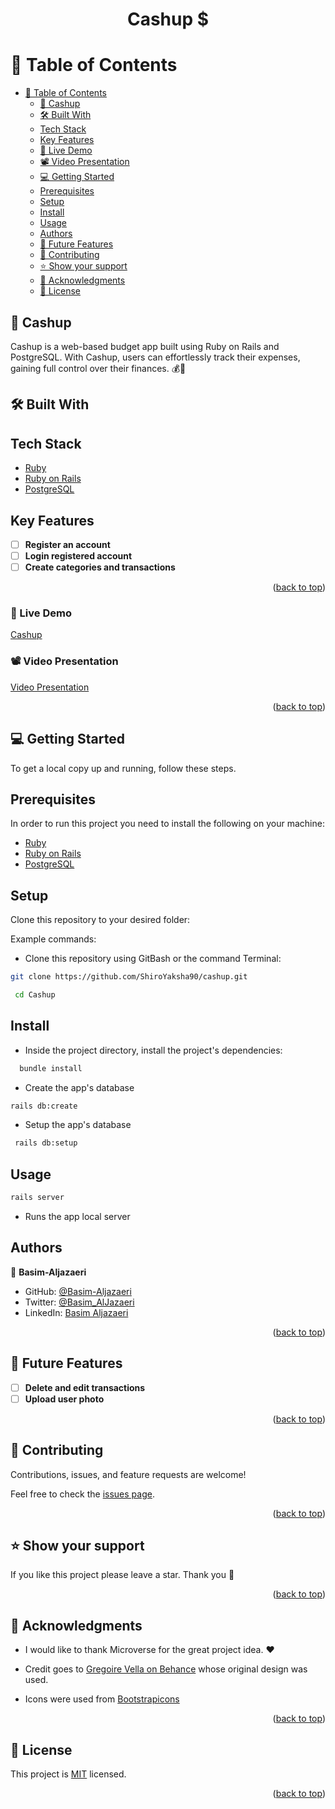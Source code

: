 <a name="readme-top"></a>

<h1 align='center'> Cashup $ </h1>

# 📗 Table of Contents

- [📗 Table of Contents](#-table-of-contents)
  - [📖 Cashup ](#about-project-)
  - [🛠 Built With ](#-built-with-)
  - [Tech Stack ](#tech-stack-)
  - [Key Features](#key-features)
  - [🚀 Live Demo](#live-demo)
  - [📽️ Video Presentation](#video)
  - [💻 Getting Started ](#-getting-started-)
  - [Prerequisites](#prerequisites)
  - [Setup](#setup)
  - [Install](#install)
  - [Usage](#usage)
  - [Authors ](#authors-)
  - [🔭 Future Features ](#-future-features-)
  - [🤝 Contributing ](#-contributing-)
  - [⭐️ Show your support ](#️-show-your-support-)
  - [🙏 Acknowledgments ](#-acknowledgments-)
  - [📝 License ](#-license-)

## 📖 Cashup<a name="about-project"></a>
Cashup is a web-based budget app built using Ruby on Rails and PostgreSQL. With Cashup, users can effortlessly track their expenses, gaining full control over their finances. 💰💼

## 🛠 Built With <a name="built-with"></a>

## Tech Stack <a name="tech-stack"></a>

- [Ruby](https://www.ruby-lang.org/en/)
- [Ruby on Rails](https://rubyonrails.org/)
- [PostgreSQL](https://www.postgresql.org/)

## Key Features

- [ ] **Register an account**
- [ ] **Login registered account**
- [ ] **Create categories and transactions**

<p align="right">(<a href="#readme-top">back to top</a>)</p>

### 🚀 Live Demo <a name="live-demo"></a>

<a href="https://cashup.onrender.com/" target="_blank">Cashup</a>
### 📽️ Video Presentation <a name="video"></a>

[Video Presentation ](https://www.loom.com/share/b5ba666c53154c899d321a68e45eceb2)

<p align="right">(<a href="#readme-top">back to top</a>)</p>

## 💻 Getting Started <a name="getting-started"></a>

To get a local copy up and running, follow these steps.

## Prerequisites

In order to run this project you need to install the following on your machine:
- [Ruby](https://www.ruby-lang.org/en/)
- [Ruby on Rails](https://rubyonrails.org/)
- [PostgreSQL](https://www.postgresql.org/)

## Setup

Clone this repository to your desired folder:

Example commands:

-  Clone this repository using GitBash or the command Terminal:

```sh
git clone https://github.com/ShiroYaksha90/cashup.git

 cd Cashup
```

## Install

- Inside the project directory, install the project's dependencies:

```sh
  bundle install 
```

- Create the app's database

```sh
rails db:create
```
   
- Setup the app's database
  
```sh
 rails db:setup
```
## Usage

```sh
rails server
```
- Runs the app local server


## Authors <a name="authors"></a>

👤 **Basim-Aljazaeri**

- GitHub: [@Basim-Aljazaeri](https://github.com/Shiroyaksha90)
- Twitter: [@Basim_AlJazaeri](https://twitter.com/Basim_AlJazaeri)
- LinkedIn: [Basim Aljazaeri](https://www.linkedin.com/in/basim-aljazaeri-603682201/)

<p align="right">(<a href="#readme-top">back to top</a>)</p>

## 🔭 Future Features <a name="future-features"></a>

- [ ] **Delete and edit transactions**
- [ ] **Upload user photo**

<p align="right">(<a href="#readme-top">back to top</a>)</p>

## 🤝 Contributing <a name="contributing"></a>

Contributions, issues, and feature requests are welcome!

Feel free to check the [issues page](https://github.com/ShiroYaksha90/cashup/issues).

<p align="right">(<a href="#readme-top">back to top</a>)</p>

## ⭐️ Show your support <a name="support"></a>

If you like this project please leave a star. Thank you 🙏

<p align="right">(<a href="#readme-top">back to top</a>)</p>

## 🙏 Acknowledgments <a name="acknowledgements"></a>

- I would like to thank Microverse for the great project idea. ❤️
 - Credit goes to [Gregoire Vella on Behance](https://www.behance.net/gregoirevella) whose original design was used.

-  Icons were used from [Bootstrapicons](https://icons.getbootstrap.com/)

<p align="right">(<a href="#readme-top">back to top</a>)</p>

## 📝 License <a name="license"></a>
This project is [MIT](./MIT.md) licensed.


<p align="right">(<a href="#readme-top">back to top</a>)</p>